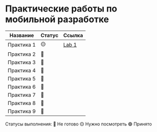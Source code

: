 # Практические работы по мобильной разработке

Название            | Статус | Ссылка
--------------------|--------|--------
Практика 1            |   🟡  | <a href="https://github.com/MalakaVoid/MobileAppsMirea/tree/master/Lab_1">Lab 1</a>
Практика 2            |   🔴  |
Практика 3            |   🔴  |
Практика 4            |   🔴  |
Практика 5            |   🔴  |
Практика 6            |   🔴  |
Практика 7            |   🔴  |
Практика 8            |   🔴  |
Практика 9            |   🔴  |


Статусы выполнения:
🔴 Не готово
🟡 Нужно посмотреть
🟢 Принято
